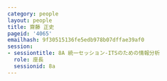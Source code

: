 ```yaml
---
category: people
layout: people
title: 齋藤 正史
pageid: '4065'
emailhash: 9f30515136fe5edb978b07dffae39af0
session:
- sessiontitle: 8A 統一セッション-ITSのための情報分析
  role: 座長
  sessionid: 8a
---
```

